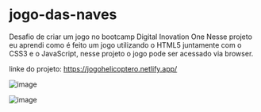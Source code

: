# jogo-das-naves
Desafio de criar um jogo no bootcamp Digital Inovation One
Nesse projeto eu aprendi como é feito um jogo utilizando o HTML5 juntamente com o CSS3 e o JavaScript, nesse projeto o jogo pode ser acessado via browser.

linke do projeto: https://jogohelicoptero.netlify.app/

![image](https://user-images.githubusercontent.com/92122550/151697854-ce73b901-ee8c-4f5a-8526-a3fc83462d53.png)

![image](https://user-images.githubusercontent.com/92122550/151697894-eb8b2677-c6c4-42ad-a795-8281d9c36ada.png)



